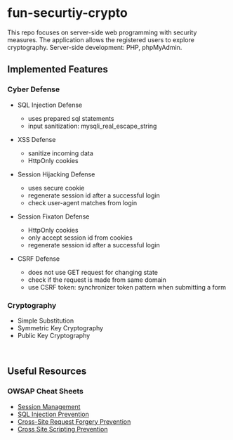 # fun-securtiy-crypto

This repo focuses on server-side web programming with security measures. The application allows the registered users to explore cryptography. 
Server-side development: PHP, phpMyAdmin.

## Implemented Features 

### Cyber Defense 
- SQL Injection Defense 
    - uses prepared sql statements 
    - input sanitization: mysqli_real_escape_string

- XSS Defense
    - sanitize incoming data
    - HttpOnly cookies

- Session Hijacking Defense
    - uses secure cookie 
    - regenerate session id after a successful login 
    - check user-agent matches from login 

- Session Fixaton Defense
    - HttpOnly cookies 
    - only accept session id from cookies
    - regenerate session id after a successful login  

- CSRF Defense 
    - does not use GET request for changing state
    - check if the request is made from same domain
    - use CSRF token: synchronizer token pattern when submitting a form
    
### Cryptography
- Simple Substitution 
- Symmetric Key Cryptography
- Public Key Cryptography 

<br>

## Useful Resources
### OWSAP Cheat Sheets
- [Session Management](https://cheatsheetseries.owasp.org/cheatsheets/Session_Management_Cheat_Sheet.html)
- [SQL Injection Prevention](https://cheatsheetseries.owasp.org/cheatsheets/SQL_Injection_Prevention_Cheat_Sheet.html)
- [Cross-Site Request Forgery Prevention](https://cheatsheetseries.owasp.org/cheatsheets/Cross-Site_Request_Forgery_Prevention_Cheat_Sheet.html)
- [Cross Site Scripting Prevention](https://cheatsheetseries.owasp.org/cheatsheets/Cross_Site_Scripting_Prevention_Cheat_Sheet.html)
